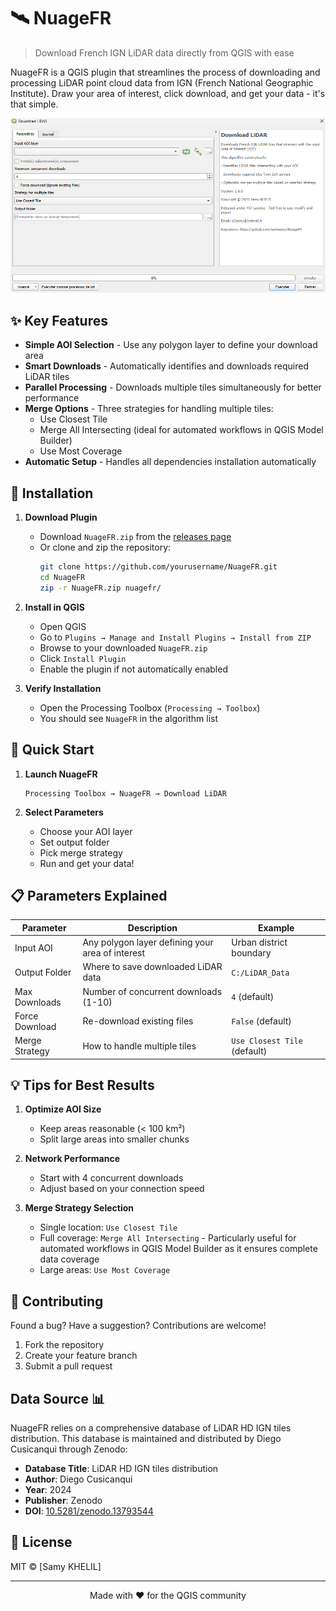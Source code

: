 # 🛰️ NuageFR

> Download French IGN LiDAR data directly from QGIS with ease

NuageFR is a QGIS plugin that streamlines the process of downloading and processing LiDAR point cloud data from IGN (French National Geographic Institute). Draw your area of interest, click download, and get your data - it's that simple.

![Plugin Interface](/interface.png)

## ✨ Key Features

- **Simple AOI Selection** - Use any polygon layer to define your download area
- **Smart Downloads** - Automatically identifies and downloads required LiDAR tiles
- **Parallel Processing** - Downloads multiple tiles simultaneously for better performance
- **Merge Options** - Three strategies for handling multiple tiles:
  - Use Closest Tile
  - Merge All Intersecting (ideal for automated workflows in QGIS Model Builder)
  - Use Most Coverage
- **Automatic Setup** - Handles all dependencies installation automatically
## 🚀 Installation

1. **Download Plugin**
   - Download `NuageFR.zip` from the [releases page](https://github.com/sameeeyy/NuageFR/releases)
   - Or clone and zip the repository:
     ```bash
     git clone https://github.com/yourusername/NuageFR.git
     cd NuageFR
     zip -r NuageFR.zip nuagefr/
     ```

2. **Install in QGIS**
   - Open QGIS
   - Go to `Plugins → Manage and Install Plugins → Install from ZIP`
   - Browse to your downloaded `NuageFR.zip`
   - Click `Install Plugin`
   - Enable the plugin if not automatically enabled

3. **Verify Installation**
   - Open the Processing Toolbox (`Processing → Toolbox`)
   - You should see `NuageFR` in the algorithm list

## 🚀 Quick Start

1. **Launch NuageFR**
   ```
   Processing Toolbox → NuageFR → Download LiDAR
   ```

2. **Select Parameters**
   - Choose your AOI layer
   - Set output folder
   - Pick merge strategy
   - Run and get your data!

## 📋 Parameters Explained

Parameter | Description | Example
----------|-------------|--------
Input AOI | Any polygon layer defining your area of interest | Urban district boundary
Output Folder | Where to save downloaded LiDAR data | `C:/LiDAR_Data`
Max Downloads | Number of concurrent downloads (1-10) | `4` (default)
Force Download | Re-download existing files | `False` (default)
Merge Strategy | How to handle multiple tiles | `Use Closest Tile` (default)

## 💡 Tips for Best Results

1. **Optimize AOI Size**
   - Keep areas reasonable (< 100 km²)
   - Split large areas into smaller chunks

2. **Network Performance**
   - Start with 4 concurrent downloads
   - Adjust based on your connection speed

3. **Merge Strategy Selection**
   - Single location: `Use Closest Tile`
   - Full coverage: `Merge All Intersecting` - Particularly useful for automated workflows in QGIS Model Builder as it ensures complete data coverage
   - Large areas: `Use Most Coverage`

## 🤝 Contributing

Found a bug? Have a suggestion? Contributions are welcome!

1. Fork the repository
2. Create your feature branch
3. Submit a pull request

## Data Source 📊

NuageFR relies on a comprehensive database of LiDAR HD IGN tiles distribution. This database is maintained and distributed by Diego Cusicanqui through Zenodo:

* **Database Title**: LiDAR HD IGN tiles distribution
* **Author**: Diego Cusicanqui
* **Year**: 2024
* **Publisher**: Zenodo
* **DOI**: [10.5281/zenodo.13793544](https://doi.org/10.5281/zenodo.13793544)

## 📝 License

MIT © [Samy KHELIL]

---
<p align="center">
Made with ❤️ for the QGIS community
</p>
